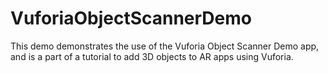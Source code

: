 # VuforiaObjectScannerDemo
This demo demonstrates the use of the Vuforia Object Scanner Demo app, and is a part of a tutorial to add 3D objects to AR apps using Vuforia.

